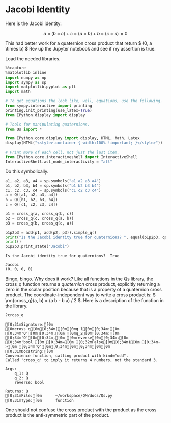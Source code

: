 # Jacobi Identity

Here is the Jacobi identity:
    
$$ a \times (b \times c) + c \times (a \times b) + b \times (c \times a) = 0 $$

This had better work for a quaternion cross product that return $ (0, a \times b) $ Rev up the Jupyter notebook and see if my assertion is true.

Load the needed libraries.


```python
%%capture
%matplotlib inline
import numpy as np
import sympy as sp
import matplotlib.pyplot as plt
import math

# To get equations the look like, well, equations, use the following.
from sympy.interactive import printing
printing.init_printing(use_latex=True)
from IPython.display import display

# Tools for manipulating quaternions.
from Qs import *

from IPython.core.display import display, HTML, Math, Latex
display(HTML("<style>.container { width:100% !important; }</style>"))

# Print more of each cell, not just the last item.
from IPython.core.interactiveshell import InteractiveShell
InteractiveShell.ast_node_interactivity = "all"
```

Do this symbolically.


```python
a1, a2, a3, a4 = sp.symbols("a1 a2 a3 a4")
b1, b2, b3, b4 = sp.symbols("b1 b2 b3 b4")
c1, c2, c3, c4 = sp.symbols("c1 c2 c3 c4")
a = Q([a1, a2, a3, a4])
b = Q([b1, b2, b3, b4])
c = Q([c1, c2, c3, c4])
```


```python
p1 = cross_q(a, cross_q(b, c))
p2 = cross_q(c, cross_q(a, b))
p3 = cross_q(b, cross_q(c, a))
```


```python
p1p2p3 = add(p1, add(p2, p3)).simple_q()
print("Is the Jacobi identity true for quaternions? ", equal(p1p2p3, q0()))
print()
p1p2p3.print_state("Jacobi")
```

    Is the Jacobi identity true for quaternions?  True
    
    Jacobi
    (0, 0, 0, 0) 
    


Bingo, bingo. Why does it work? Like all functions in the Qs library, the cross_q function returns a _quaternion_ cross product, explicitly returning a zero in the scalar position because that is a property of a quaternion cross product. The coordinate-independent way to write a cross product is: $ \rm{cross\_q}(a, b) = (a b - b a) / 2 $. Here is a description of the function in the library.


```python
?cross_q
```


    [0;31mSignature:[0m [0mcross_q[0m[0;34m([0m[0mq_1[0m[0;34m:[0m [0;34m'Q'[0m[0;34m,[0m [0mq_2[0m[0;34m:[0m [0;34m'Q'[0m[0;34m,[0m [0mreverse[0m[0;34m:[0m [0;34m'bool'[0m [0;34m=[0m [0;32mFalse[0m[0;34m)[0m [0;34m->[0m [0;34m'Q'[0m[0;34m[0m[0;34m[0m[0m
    [0;31mDocstring:[0m
    Convenience function, calling product with kind="odd".
    Called 'cross_q' to imply it returns 4 numbers, not the standard 3.
    
    Args:
        q_1: Q
        q_2: Q
        reverse: bool
    
    Returns: Q
    [0;31mFile:[0m      ~/workspace/QM/docs/Qs.py
    [0;31mType:[0m      function



One should not confuse the cross product with the product as the cross product is the anti-symmetric part of the product.


```python

```
